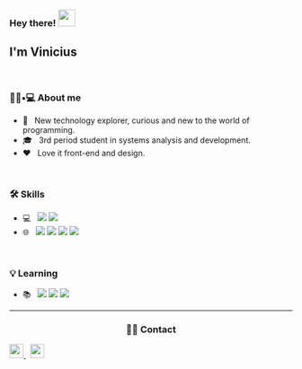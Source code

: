 ### Hey there! <img src="https://raw.githubusercontent.com/iampavangandhi/iampavangandhi/master/gifs/Hi.gif" width="30px"><h2> I'm Vinicius</h2>
<br>

<h3> 👨🏻•💻 About me </h3>


- 🤔 &nbsp; New technology explorer, curious and new to the world of programming.
- 🎓 &nbsp; 3rd period student in systems analysis and development.
- ❤️ &nbsp; Love it front-end and design.

</br>
<h3>🛠 Skills </h3>

- 💻 &nbsp; <img src="https://img.shields.io/badge/Java-ED8B00?style=for-the-badge&logo=java&logoColor=white"/>  <img src="https://img.shields.io/badge/SQLite-07405E?style=for-the-badge&logo=sqlite&logoColor=white"/>
- 🌐 &nbsp; <img src="https://img.shields.io/badge/HTML5-E34F26?style=for-the-badge&logo=html5&logoColor=white"/>  <img src="https://img.shields.io/badge/CSS3-1572B6?style=for-the-badge&logo=css3&logoColor=white"/>  <img src="https://img.shields.io/badge/JavaScript-323330?style=for-the-badge&logo=javascript&logoColor=F7DF1E"/>  <img src="https://img.shields.io/badge/React-20232A?style=for-the-badge&logo=react&logoColor=61DAFB"/>

</br>

<h3>💡 Learning </h3>

- 📚 &nbsp; <img src="https://img.shields.io/badge/Google_Cloud-4285F4?style=for-the-badge&logo=google-cloud&logoColor=white"/>  <img src="https://img.shields.io/badge/Flutter-02569B?style=for-the-badge&logo=flutter&logoColor=white"/>  <img src="https://img.shields.io/badge/Angular-DD0031?style=for-the-badge&logo=angular&logoColor=white"/>
<hr>


<p align="center">
<h3 align="center"> 🤝🏻 Contact </h3>
<a href="https://www.linkedin.com/in/viniciusoliveira08/">
  <img src="https://www.flaticon.com/svg/vstatic/svg/145/145807.svg?token=exp=1616685612~hmac=6ae4d2cfeafc73fcccdfc86a9be1ba80" heigth="25" width="25"/>
  </a>&nbsp;
  <a href="mailto:viniciusmeireles08@gmail.com">
  <img src="https://www.flaticon.com/svg/vstatic/svg/355/355992.svg?token=exp=1616685849~hmac=0343e9de77a466e98367fdbfd9046a16" heigth="25" width="25"/>
  </a>
  </p>

